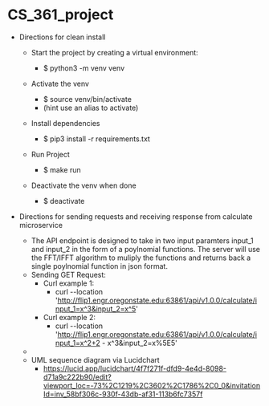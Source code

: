 # CS_361_project

- Directions for clean install

    - Start the project by creating a virtual environment:
        - $ python3 -m venv venv

    - Activate the venv
        - $ source venv/bin/activate
        - (hint use an alias to activate)

    - Install dependencies
        - $ pip3 install -r requirements.txt

    - Run Project
        - $ make run

    - Deactivate the venv when done
        - $ deactivate

- Directions for sending requests and receiving response from calculate microservice
    - The API endpoint is designed to take in two input paramters input_1 and input_2 in the form of a poylnomial functions. The server will use the FFT/IFFT algorithm to muliply the functions and returns back a single poylnomial function in json format.
    - Sending GET Request:
        - Curl example 1: 
            - curl --location 'http://flip1.engr.oregonstate.edu:63861/api/v1.0.0/calculate/input_1=x^3&input_2=x^5'
        - Curl example 2:
            - curl --location 'http://flip1.engr.oregonstate.edu:63861/api/v1.0.0/calculate/input_1=x^2+2 - x^3&input_2=x%5E5'
    -      
    - UML sequence diagram via Lucidchart 
        - https://lucid.app/lucidchart/4f7f271f-dfd9-4e4d-8098-d71a9c222b90/edit?viewport_loc=-73%2C1219%2C3602%2C1786%2C0_0&invitationId=inv_58bf306c-930f-43db-af31-113b6fc7357f
